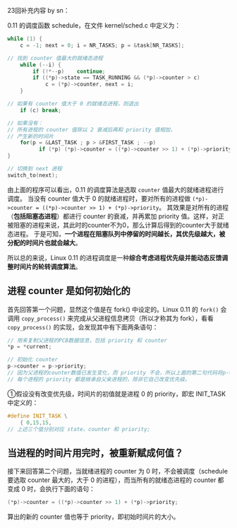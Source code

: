 23回补充内容 by sn：

0.11 的调度函数 schedule，在文件 kernel/sched.c 中定义为：

```c
while (1) {
    c = -1; next = 0; i = NR_TASKS; p = &task[NR_TASKS];

// 找到 counter 值最大的就绪态进程
    while (--i) {
        if (!*--p)    continue;
        if ((*p)->state == TASK_RUNNING && (*p)->counter > c)
            c = (*p)->counter, next = i;
    }

// 如果有 counter 值大于 0 的就绪态进程，则退出
    if (c) break;

// 如果没有：
// 所有进程的 counter 值除以 2 衰减后再和 priority 值相加，
// 产生新的时间片
    for(p = &LAST_TASK ; p > &FIRST_TASK ; --p)
          if (*p) (*p)->counter = ((*p)->counter >> 1) + (*p)->priority;
}

// 切换到 next 进程
switch_to(next);
```


由上面的程序可以看出，0.11 的调度算法是选取 `counter` 值最大的就绪进程进行调度。
当没有 counter 值大于 0 的就绪进程时，要对所有的进程做 `(*p)->counter = ((*p)->counter >> 1) + (*p)->priority`。
其效果是对所有的进程（**包括阻塞态进程**）都进行 counter 的衰减，并再累加 priority 值。这样，对正被阻塞的进程来说，其此时的counter不为0，那么计算后得到的counter大于就绪态进程。
于是可知，**一个进程在阻塞队列中停留的时间越长，其优先级越大，被分配的时间片也就会越大**。


所以总的来说，Linux 0.11 的进程调度是一种**综合考虑进程优先级并能动态反馈调整时间片的轮转调度算法**。



## 进程 counter 是如何初始化的

首先回答第一个问题，显然这个值是在 fork() 中设定的。Linux 0.11 的 `fork()` 会调用 `copy_process()` 来完成从父进程信息拷贝（所以才称其为 fork），看看 `copy_process()` 的实现，会发现其中有下面两条语句：

```c
// 用来复制父进程的PCB数据信息，包括 priority 和 counter
*p = *current;

// 初始化 counter
p->counter = p->priority;
// 因为父进程的counter数值已发生变化，而 priority 不会，所以上面的第二句代码将p->counter 设置成 p->priority。
// 每个进程的 priority 都是继承自父亲进程的，除非它自己改变优先级。
```

①假设没有改变优先级，时间片的初值就是进程 0 的 priority，即宏 INIT_TASK 中定义的：
```c
#define INIT_TASK \
    { 0,15,15,
// 上述三个值分别对应 state、counter 和 priority;
```

## 当进程的时间片用完时，被重新赋成何值？

接下来回答第二个问题，当就绪进程的 counter 为 0 时，不会被调度（schedule 要选取 counter 最大的，大于 0 的进程），而当所有的就绪态进程的 counter 都变成 0 时，会执行下面的语句：

```c
(*p)->counter = ((*p)->counter >> 1) + (*p)->priority;
```
算出的新的 counter 值也等于 priority，即初始时间片的大小。
